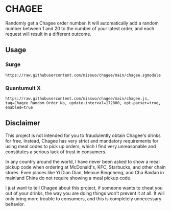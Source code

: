 # CHAGEE

Randomly get a Chagee order number. It will automatically add a random number between 1 and 20 to the number of your latest order, and each request will result in a different outcome.

## Usage

### Surge
```
https://raw.githubusercontent.com/missuo/chagee/main/chagee.sgmodule
```

### Quantumult X
```
https://raw.githubusercontent.com/missuo/chagee/main/chagee.js, tag=Chagee Random Order No, update-interval=172800, opt-parser=true, enabled=true
```

## Disclaimer

This project is not intended for you to fraudulently obtain Chagee's drinks for free. Instead, Chagee has very strict and mandatory requirements for using meal codes to pick up orders, which I find very unreasonable and constitutes a serious lack of trust in consumers.

In any country around the world, I have never been asked to show a meal pickup code when ordering at McDonald's, KFC, Starbucks, and other chain stores. Even places like Yi Dian Dian, Meixue Bingcheng, and Cha Baidao in mainland China do not require showing a meal pickup code.

I just want to tell Chagee about this project, if someone wants to cheat you out of your drinks, the way you are doing things won't prevent it at all. It will only bring more trouble to consumers, and this is completely unnecessary behavior.